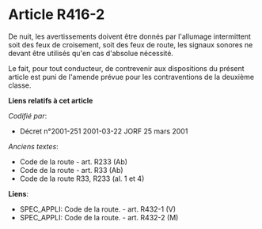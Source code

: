 # Article R416-2

De nuit, les avertissements doivent être donnés par l'allumage intermittent soit des feux de croisement, soit des feux de
route, les signaux sonores ne devant être utilisés qu'en cas d'absolue nécessité.

Le fait, pour tout conducteur, de contrevenir aux dispositions du présent article est puni de l'amende prévue pour les
contraventions de la deuxième classe.

**Liens relatifs à cet article**

_Codifié par_:

  - Décret n°2001-251 2001-03-22 JORF 25 mars 2001

_Anciens textes_:

  - Code de la route - art. R233 (Ab)
  - Code de la route - art. R33 (Ab)
  - Code de la route R33, R233 (al. 1 et 4)

**Liens**:

  - SPEC_APPLI: Code de la route. - art. R432-1 (V)
  - SPEC_APPLI: Code de la route. - art. R432-2 (M)
